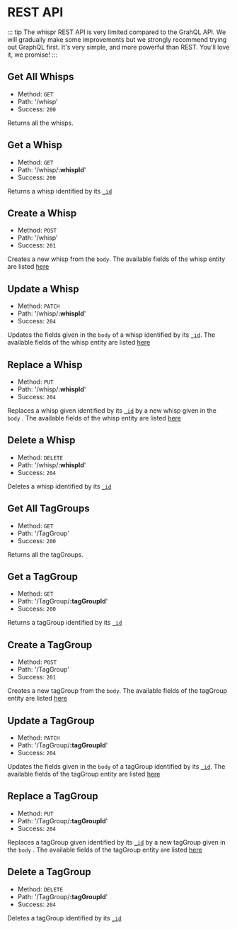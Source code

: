 # REST API

::: tip
The whispr REST API is very limited compared to the GrahQL API. We will gradually make some improvements but we strongly recommend trying out GraphQL first. It's very simple, and more powerful than REST. You'll love it, we promise!
:::

## Get All Whisps

* Method: `GET`
* Path: '/whisp'
* Success: `200`

Returns all the whisps.

## Get a Whisp

* Method: `GET`
* Path: '/whisp/**:whispId**'
* Success: `200`

Returns a whisp identified by its [`_id`](../../models/whisp.md#_id)

## Create a Whisp

* Method: `POST`
* Path: '/whisp'
* Success: `201`

Creates a new whisp from the `body`. The available fields of the whisp entity are listed [here](../../models/whisp.md)

## Update a Whisp

* Method: `PATCH`
* Path: '/whisp/**:whispId**'
* Success: `204`

Updates the fields given in the `body` of a whisp identified by its [`_id`](../../models/whisp.md#_id). The available fields of the whisp entity are listed [here](../../models/whisp.md)

## Replace a Whisp

* Method: `PUT`
* Path: '/whisp/**:whispId**'
* Success: `204`

Replaces a whisp given identified by its [`_id`](../../models/whisp.md#_id) by a new whisp given in the `body` . The available fields of the whisp entity are listed [here](../../models/whisp.md)

## Delete a Whisp

* Method: `DELETE`
* Path: '/whisp/**:whispId**'
* Success: `204`

Deletes a whisp identified by its [`_id`](../../models/whisp.md#_id)

## Get All TagGroups

* Method: `GET`
* Path: '/TagGroup'
* Success: `200`

Returns all the tagGroups.

## Get a TagGroup

* Method: `GET`
* Path: '/TagGroup/**:tagGroupId**'
* Success: `200`

Returns a tagGroup identified by its [`_id`](../../models/tagGroup.md#_id)

## Create a TagGroup

* Method: `POST`
* Path: '/TagGroup'
* Success: `201`

Creates a new tagGroup from the `body`. The available fields of the tagGroup entity are listed [here](../../models/tagGroup.md)

## Update a TagGroup

* Method: `PATCH`
* Path: '/TagGroup/**:tagGroupId**'
* Success: `204`

Updates the fields given in the `body` of a tagGroup identified by its [`_id`](../../models/tagGroup.md#_id). The available fields of the tagGroup entity are listed [here](../../models/tagGroup.md)

## Replace a TagGroup

* Method: `PUT`
* Path: '/TagGroup/**:tagGroupId**'
* Success: `204`

Replaces a tagGroup given identified by its [`_id`](../../models/tagGroup.md#_id) by a new tagGroup given in the `body` . The available fields of the tagGroup entity are listed [here](../../models/tagGroup.md)

## Delete a TagGroup

* Method: `DELETE`
* Path: '/TagGroup/**:tagGroupId**'
* Success: `204`

Deletes a tagGroup identified by its [`_id`](../../models/tagGroup.md#_id)
